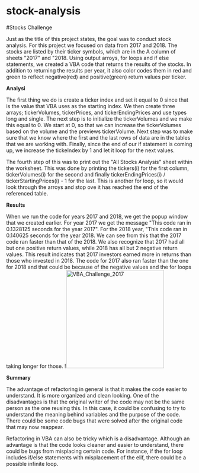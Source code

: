 # stock-analysis

#Stocks Challenge

Just as the title of this project states, the goal was to conduct stock analysis. For this project we focused on data from 2017 and 2018. The stocks are listed by their ticker symbols, which are in the A column of sheets "2017" and "2018. Using output arroys, for loops and if else statements, we created a VBA code that returns the results of the stocks. In addition to returning the results per year, it also color codes them in red and green to reflect negative(red) and positive(green) return values per ticker. 

**Analysi**

The first thing we do is create a ticker index and set it equal to 0 since that is the value that VBA uses as the starting index. We then create three arrays; tickerVolumes, tickerPrices, and tickerEndingPrices and use types long and single. The next step is to initialize the tickerVolumes and we make this equal to 0. We start at 0, so that we can increase the tickerVolumes based on the volume and the previews tickerVolume. Next step was to make sure that we know where the first and the last rows of data are in the tables that we are working with. Finally, since the end of our if statement is coming up, we increase the tickeIndex by 1 and let it loop for the next values. 

The fourth step of this was to print out the "All Stocks Analysis" sheet within the worksheet. This was done by printing the tickers(i) for the first column, tickerVolumes(i) for the second and finally tickerEndingPrices(i) / tickerStartingPrices(i) - 1 for the last. This is another for loop, so it would look through the arroys and stop ove it has reached the end of the referenced table. 

**Results**

When we run the code for years 2017 and 2018, we get the popup window that we created earlier. For year 2017 we get the message "This code ran in 0.1328125 seconds for the year 2017". For the 2018 year, "This code ran in 0.140625 seconds for the year 2018. We can see from this that the 2017 code ran faster than that of the 2018. We also recognize that 2017 had all but one positive return values, while 2018 has all but 2 negative return values. This result indicates that 2017 investors earned more in returns than those who invested in 2018. The code for 2017 also ran faster than the one for 2018 and that could be because of the negative values and the for loops taking longer for those. !<img width="264" alt="VBA_Challenge_2017" src="https://user-images.githubusercontent.com/92186586/172768069-4f482340-b104-4928-be8e-fe2a11538d12.png">


**Summary**

The advantage of refactoring in general is that it makes the code easier to understand. It is more organized and clean looking. One of the disadvantages is that the original writer of the code may not be the same person as the one reusing this. In this case, it could be confusing to try to understand the meaning behind variables and the purpose of the code. There could be some code bugs that were solved after the original code that may now reappear. 

Refactoring in VBA can also be tricky which is a disadvantage. Although an advantage is that the code looks cleaner and easier to understand, there could be bugs from misplacing certain code. For instance, if the for loop includes if/else statements with misplacement of the elif, there could be a possible infinite loop. 
